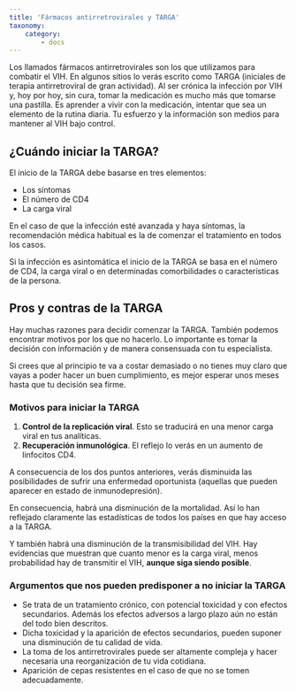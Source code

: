 ```yaml
---
title: 'Fármacos antirretrovirales y TARGA'
taxonomy:
    category:
        - docs
---
```


Los llamados fármacos antirretrovirales son los que utilizamos para combatir el VIH. En algunos sitios lo verás escrito como TARGA (iniciales de terapia antirretroviral de gran actividad). Al ser crónica la infección por VIH y, hoy por hoy, sin cura, tomar la medicación es mucho más que tomarse una pastilla. Es aprender a vivir con la medicación, intentar que sea un elemento de la rutina diaria. Tu esfuerzo y la información son medios para mantener al VIH bajo control.

## ¿Cuándo iniciar la TARGA?

El inicio de la TARGA debe basarse en tres elementos:

- Los síntomas
- El número de CD4
- La carga viral

En el caso de que la infección esté avanzada y haya síntomas, la recomendación médica habitual es la de comenzar  el tratamiento en todos los casos.

Si la infección es asintomática el inicio de la TARGA se basa en el número de CD4, la carga viral o en determinadas comorbilidades o características de la persona.

## Pros y contras de la TARGA

Hay muchas razones para decidir comenzar la TARGA. También podemos encontrar motivos por los que no hacerlo. Lo importante es tomar la decisión con información y de manera consensuada con tu especialista.

Si crees que al principio te va a costar demasiado o no tienes muy claro que vayas a poder hacer un buen cumplimiento, es mejor esperar unos meses hasta que tu decisión sea firme.

###  Motivos para iniciar la TARGA

1. **Control de la replicación viral**. Esto se traducirá en una menor carga viral en tus analíticas.
2. **Recuperación inmunológica**. El reflejo lo verás en un aumento de linfocitos CD4.

A consecuencia de los dos puntos anteriores, verás disminuida las posibilidades de sufrir una enfermedad oportunista (aquellas que pueden aparecer en estado de inmunodepresión).

En consecuencia, habrá una disminución de la mortalidad. Así lo han reflejado claramente las estadísticas de   todos los países en que hay acceso a la TARGA.

Y también habrá una disminución de la transmisibilidad del VIH. Hay evidencias que muestran que cuanto menor es la carga viral, menos probabilidad hay de transmitir el VIH, **aunque siga siendo posible**.

### Argumentos que nos pueden predisponer a no iniciar la TARGA

- Se trata de un tratamiento crónico, con potencial toxicidad y con efectos secundarios. Además los efectos adversos a largo plazo aún no están del todo bien descritos.
- Dicha toxicidad y la aparición de efectos secundarios, pueden suponer una disminución de tu calidad de vida.
- La toma de los antirretrovirales puede ser altamente compleja y hacer necesaria una reorganización de tu vida cotidiana.
- Aparición de cepas resistentes en el caso de que no se tomen adecuadamente.

